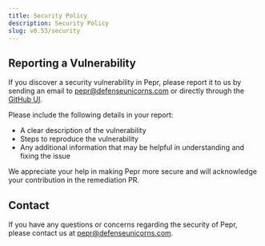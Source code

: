 ```yaml
---
title: Security Policy
description: Security Policy
slug: v0.53/security
---
```



## Reporting a Vulnerability

If you discover a security vulnerability in Pepr, please report it to us by sending an email to [pepr@defenseunicorns.com](mailto:pepr@defenseunicorns.com?subject=vulnerability) or directly through the [GitHub UI](https://github.com/defenseunicorns/pepr/security/advisories/new).

Please include the following details in your report:

- A clear description of the vulnerability
- Steps to reproduce the vulnerability
- Any additional information that may be helpful in understanding and fixing the issue

We appreciate your help in making Pepr more secure and will acknowledge your contribution in the remediation PR.

## Contact

If you have any questions or concerns regarding the security of Pepr, please contact us at pepr@defenseunicorns.com.
